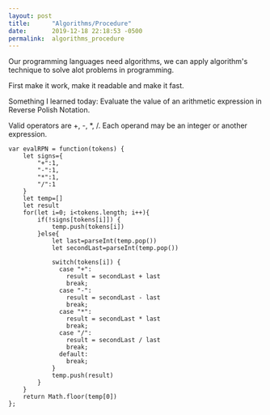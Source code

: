 ```yaml
---
layout: post
title:      "Algorithms/Procedure"
date:       2019-12-18 22:18:53 -0500
permalink:  algorithms_procedure
---
```



   Our programming languages need algorithms, we can apply algorithm's technique to solve alot problems in programming.
 
First make it work,
make it readable
and make it fast.

Something I learned today:
Evaluate the value of an arithmetic expression in Reverse Polish Notation.

Valid operators are +, -, *, /. Each operand may be an integer or another expression.

```
var evalRPN = function(tokens) {
    let signs={
        "+":1,
        "-":1,
        "*":1,
        "/":1
    }
    let temp=[]
    let result
    for(let i=0; i<tokens.length; i++){
        if(!signs[tokens[i]]) {
            temp.push(tokens[i])
        }else{
            let last=parseInt(temp.pop())
            let secondLast=parseInt(temp.pop())
            
            switch(tokens[i]) {
              case "+":
                result = secondLast + last 
                break;
              case "-":
                result = secondLast - last 
                break;
              case "*":
                result = secondLast * last 
                break;
              case "/":
                result = secondLast / last
                break;
              default:
                break;
            }
            temp.push(result)
        }
    }
    return Math.floor(temp[0])
};
```
